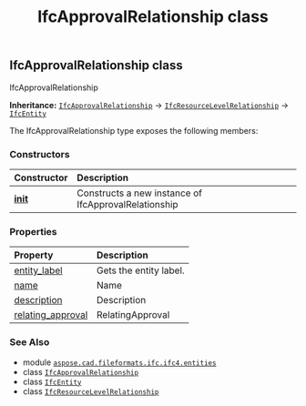 ﻿---
title: IfcApprovalRelationship class
second_title: Aspose.CAD for Python via .NET API References
description: 
type: docs
weight: 230
url: /aspose.cad.fileformats.ifc.ifc4.entities/ifcapprovalrelationship/
is_root: false
---

## IfcApprovalRelationship class

IfcApprovalRelationship



**Inheritance:** [`IfcApprovalRelationship`](/cad/python-net/aspose.cad.fileformats.ifc.ifc4.entities/ifcapprovalrelationship) → 
[`IfcResourceLevelRelationship`](/cad/python-net/aspose.cad.fileformats.ifc.ifc4.entities/ifcresourcelevelrelationship) → 
[`IfcEntity`](/cad/python-net/aspose.cad.fileformats.ifc/ifcentity)



The IfcApprovalRelationship type exposes the following members:

### Constructors
| Constructor | Description |
| :- | :- |
| [__init__](/cad/python-net/aspose.cad.fileformats.ifc.ifc4.entities/ifcapprovalrelationship/__init__/#) | Constructs a new instance of IfcApprovalRelationship |


### Properties
| Property | Description |
| :- | :- |
| [entity_label](/cad/python-net/aspose.cad.fileformats.ifc.ifc4.entities/ifcapprovalrelationship/entity_label) | Gets the entity label. |
| [name](/cad/python-net/aspose.cad.fileformats.ifc.ifc4.entities/ifcapprovalrelationship/name) | Name |
| [description](/cad/python-net/aspose.cad.fileformats.ifc.ifc4.entities/ifcapprovalrelationship/description) | Description |
| [relating_approval](/cad/python-net/aspose.cad.fileformats.ifc.ifc4.entities/ifcapprovalrelationship/relating_approval) | RelatingApproval |



### See Also
* module [`aspose.cad.fileformats.ifc.ifc4.entities`](..)
* class [`IfcApprovalRelationship`](/cad/python-net/aspose.cad.fileformats.ifc.ifc4.entities/ifcapprovalrelationship)
* class [`IfcEntity`](/cad/python-net/aspose.cad.fileformats.ifc/ifcentity)
* class [`IfcResourceLevelRelationship`](/cad/python-net/aspose.cad.fileformats.ifc.ifc4.entities/ifcresourcelevelrelationship)
